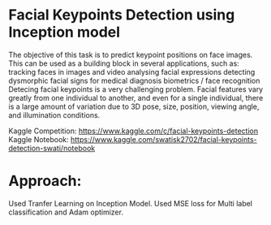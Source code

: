 # Facial Keypoints Detection using Inception model
The objective of this task is to predict keypoint positions on face images. This can be used as a building block in several applications, such as:  tracking faces in images and video analysing facial expressions detecting dysmorphic facial signs for medical diagnosis biometrics / face recognition Detecing facial keypoints is a very challenging problem.  Facial features vary greatly from one individual to another, and even for a single individual, there is a large amount of variation due to 3D pose, size, position, viewing angle, and illumination conditions. 

Kaggle Competition: https://www.kaggle.com/c/facial-keypoints-detection
Kaggle Notebook: https://www.kaggle.com/swatisk2702/facial-keypoints-detection-swati/notebook

# Approach:
Used Tranfer Learning on Inception Model.
Used MSE loss for Multi label classification and Adam optimizer.

